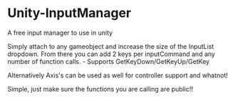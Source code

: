 # Unity-InputManager
A free input manager to use in unity

Simply attach to any gameobject and increase the size of the InputList dropdown.
From there you can add 2 keys per inputCommand and any number of function calls.
	- Supports GetKeyDown/GetKeyUp/GetKey

Alternatively Axis's can be used as well for controller support and whatnot!

Simple, just make sure the functions you are calling are public!!